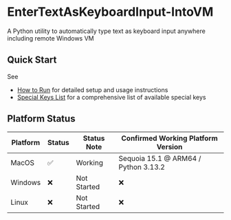 # EnterTextAsKeyboardInput-IntoVM

A Python utility to automatically type text as keyboard input anywhere including remote Windows VM

## Quick Start

See 
- [How to Run](/docs/HOWTORUN.md) for detailed setup and usage instructions
- [Special Keys List](/docs/SPECIALKEYLIST.md) for a comprehensive list of available special keys

## Platform Status

| Platform |  Status |  Status Note    |  Confirmed Working Platform Version   | 
| -------- | ------- | -----------     | ------------------------------------  |
| MacOS    |    ✅   | Working         | Sequoia 15.1 @ ARM64 / Python 3.13.2  |
| Windows  |    ❌   | Not Started     | ❌                                    |
| Linux    |    ❌   | Not Started     | ❌                                    | 